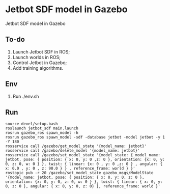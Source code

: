 # Jetbot SDF model in Gazebo
Jetbot SDF model in Gazebo

## To-do
1. Launch Jetbot SDF in ROS;
2. Launch worlds in ROS;
3. Control Jetbot in Gazebo;
4. Add training algorithms.

## Env
1. Run ./env.sh

## Run
    source devel/setup.bash
    roslaunch jetbot_sdf main.launch
    rosrun gazebo_ros spawn_model -h
    rosrun gazebo_ros spawn_model -sdf -database jetbot -model jetbot -y 1 -Y 180
    rosservice call /gazebo/get_model_state '{model_name: jetbot}'
    rosservice call /gazebo/delete_model '{model_name: jetbot}'
    rosservice call /gazebo/set_model_state '{model_state: { model_name: jetbot, pose: { position: { x: 0, y: 0 ,z: 0 }, orientation: {x: 0, y: 0, z: 0, w: 0 } }, twist: { linear: {x: 0 , y: 0 ,z: 0 } , angular: { x: 0.0 , y: 0 , z: 90.0 } } , reference_frame: world } }'
    rostopic pub -r 20 /gazebo/set_model_state gazebo_msgs/ModelState '{model_name: jetbot, pose: { position: { x: 0, y: 0, z: 0 }, orientation: {x: 0, y: 0, z: 0, w: 0 } }, twist: { linear: { x: 0, y: 0, z: 0 }, angular: { x: 0, y: 0, z: 0} }, reference_frame: world }'
